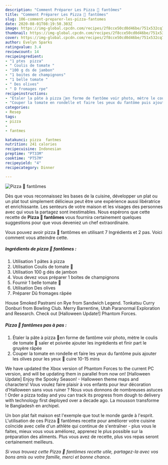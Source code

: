 ```yaml
---
description: "Comment Préparer Les Pizza 🍕 fantômes"
title: "Comment Préparer Les Pizza 🍕 fantômes"
slug: 106-comment-preparer-les-pizza-fantomes
date: 2020-08-01T08:19:50.303Z
image: https://img-global.cpcdn.com/recipes/2f8cce50cd0d46be/751x532cq70/pizza-🍕-fantomes-photo-principale-de-la-recette.jpg
thumbnail: https://img-global.cpcdn.com/recipes/2f8cce50cd0d46be/751x532cq70/pizza-🍕-fantomes-photo-principale-de-la-recette.jpg
cover: https://img-global.cpcdn.com/recipes/2f8cce50cd0d46be/751x532cq70/pizza-🍕-fantomes-photo-principale-de-la-recette.jpg
author: Evelyn Sparks
ratingvalue: 3.4
reviewcount: 14
recipeingredient:
- "1 ptes  pizza"
- " Coulis de tomate "
- "100 g ds de jambon"
- "1 boites de champignons"
- "1 belle tomate "
- " Des olives"
- " D fromages rpe"
recipeinstructions:
- "Étaler la pâte à pizza 🍕en forme de fantôme voir photo, mètre le coulis de tomate 🍅 saler et poivrée ajouter les ingrédients et finir part le gruyère râpée"
- "Couper la tomate en rondelle et faire les yeux du fantôme puis ajouter les olives pour les yeux 👀 cuire 10-15 mins"
categories:
- Resep
tags:
- pizza
- 
- fantmes

katakunci: pizza  fantmes 
nutrition: 241 calories
recipecuisine: Indonesian
preptime: "PT33M"
cooktime: "PT57M"
recipeyield: "4"
recipecategory: Dinner

---
```



![Pizza 🍕 fantômes](https://img-global.cpcdn.com/recipes/2f8cce50cd0d46be/751x532cq70/pizza-🍕-fantomes-photo-principale-de-la-recette.jpg)

Dès que vous reconnaissez les bases de la cuisine, développer un plat ou un plat tout simplement délicieux peut être une expérience aussi libératrice et enrichissante. Les senteurs de votre maison et les visages des personnes avec qui vous la partagez sont inestimables. Nous espérons que cette recette de <strong> Pizza 🍕 fantômes </strong> vous fournira certainement quelques suggestions pour que vous deveniez un chef extraordinaire.

<!--inarticleads1-->

Vous pouvez avoir pizza 🍕 fantômes en utilisant 7 Ingrédients et 2 pas. Voici comment vous atteindre cette.

##### Ingrédients de pizza 🍕 fantômes :

1. Utilisation 1 pâtes à pizza
1. Utilisation  Coulis de tomate 🍅
1. Utilisation 100 g dés de jambon
1. Vous devez vous préparer 1 boites de champignons
1. Fournir 1 belle tomate 🍅
1. Utilisation  Des olives
1. Préparer  Dû fromages râpée


House Smoked Pastrami on Rye from Sandwich Legend. Tonkatsu Curry Donburi from Bowling Club. Merry Barrentine, Utah Paranormal Exploration and Research. Check out [Halloween Update!] Phantom Forces. 

<!--inarticleads2-->

##### Pizza 🍕 fantômes pas à pas :

1. Étaler la pâte à pizza 🍕en forme de fantôme voir photo, mètre le coulis de tomate 🍅 saler et poivrée ajouter les ingrédients et finir part le gruyère râpée
1. Couper la tomate en rondelle et faire les yeux du fantôme puis ajouter les olives pour les yeux 👀 cuire 10-15 mins


We have updated the Xbox version of Phantom Forces to the current PC version, and will be updating them in parallel from now on! [Halloween Update] Enjoy the Spooky Season! - Halloween theme maps and characters! Vous voulez faire plaisir à vos enfants pour leur décoration d&#39;Halloween sans vous ruiner ? Nous vous donnons de nombreuses astuces ! Order a pizza today and you can track its progress from dough to delivery with technology first deployed over a decade ago. La mousson transforme le Bangladesh en archipel. 

<!--inarticleads1-->

<p>
Un bon plat fait maison est l'exemple que tout le monde garde à l'esprit. L'utilisation de ces Pizza 🍕 fantômes recette pour améliorer votre cuisine coïncide avec celle d'un athlète qui continue de s'entraîner - plus vous le faites, mieux vous vous améliorez, apprenez le plus possible sur la préparation des aliments. Plus vous avez de recette, plus vos repas seront certainement meilleurs.
</p>

<p>
<i>Si vous trouvez cette Pizza 🍕 fantômes recette utile, partagez-la avec vos bons amis ou votre famille, merci et bonne chance.</i>
</p>
